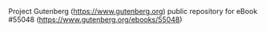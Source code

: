 Project Gutenberg (https://www.gutenberg.org) public repository for
eBook #55048 (https://www.gutenberg.org/ebooks/55048)
